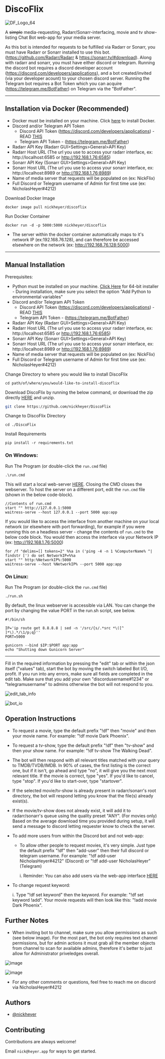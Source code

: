 # DiscoFlix

![DF_Logo_64](https://user-images.githubusercontent.com/60236014/181656541-07810357-318a-4357-aa4f-642e306b14e9.png)

A ~~simple~~ media-requesting, Radarr/Sonarr-interfacing, movie and tv show-listing Chat Bot web-app for your media server. 

As this bot is intended for requests to be fulfilled via Radarr or Sonarr, you must have Radarr or Sonarr installed to use this bot. (https://github.com/Radarr/Radarr & https://sonarr.tv/#download). Along with radarr and sonarr, you must have either discord or telegram. Running the discord bot requires a discord developer account (https://discord.com/developers/applications), and a bot created/invited (via your developer acount) to your chosen discord server. Running the Telegram bot requires a Bot Token which you can acquire (https://telegram.me/BotFather) on Telegram via the "BotFather".
<hr />

## Installation via Docker (Recommended)

- Docker must be installed on your machine. Click [here](https://docs.docker.com/engine/install/) to install Docker.
- Discord and/or Telegram API Token
    - Discord API Token (https://discord.com/developers/applications) - READ [THIS](#further-notes)
    - Telegram API Token  - (https://telegram.me/BotFather)
- Radarr API Key (Radarr GUI>Settings>General>API Key)
- Radarr Host URL (The url you use to access your radarr interface, ex: http://localhost:6585 or http://192.168.1.76:6585)
- Sonarr API Key (Sonarr GUI>Settings>General>API Key)
- Sonarr Host URL (The url you use to access your sonarr interface, ex: http://localhost:8989 or http://192.168.1.76:8989)
- Name of media server that requests will be populated on (ex: NickFlix)
- Full Discord or Telegram username of Admin for first time use (ex: NicholasHeyer#4212)

Download Docker Image
```
docker image pull nickheyer/discoflix
```
Run Docker Container
```
docker run -d -p 5000:5000 nickheyer/discoflix
```

- The server within the docker container automatically maps to it's network IP (ex:192.168.76.128), and can therefore be accessed elsewhere on the network (ex: http://192.168.76.128:5000)
<hr />


## Manual Installation

Prerequisites:

- Python must be installed on your machine. [Click Here](https://www.python.org/ftp/python/3.10.4/python-3.10.4-amd64.exe) for 64-bit installer - During installation, make sure you select the option "Add Python to environmental variables"
- Discord and/or Telegram API Token
    - Discord API Token (https://discord.com/developers/applications) - READ [THIS](#further-notes)
    - Telegram API Token  - (https://telegram.me/BotFather)
- Radarr API Key (Radarr GUI>Settings>General>API Key)
- Radarr Host URL (The url you use to access your radarr interface, ex: http://localhost:6585 or http://192.168.1.76:6585)
- Sonarr API Key (Sonarr GUI>Settings>General>API Key)
- Sonarr Host URL (The url you use to access your sonarr interface, ex: http://localhost:8989 or http://192.168.1.76:8989)
- Name of media server that requests will be populated on (ex: NickFlix)
- Full Discord or Telegram username of Admin for first time use (ex: NicholasHeyer#4212)


Change Directory to where you would like to install DiscoFlix
```
cd path/of/where/you/would-like-to-install-discoflix
```

Download DiscoFlix by running the below command, or download the zip directly [HERE](https://github.com/nickheyer/DiscoFlix/raw/main/DiscoFlix.zip) and unzip.
```bash
git clone https://github.com/nickheyer/DiscoFlix
```

Change to DiscoFlix Directory
```
cd ./DiscoFlix
```

Install Requirements
```
pip install -r requirements.txt 
```

### On Windows:

Run The Program (or double-click the `run.cmd` file)
```
.\run.cmd
```
This will start a local web-server [HERE](http://127.0.0.1:5000).
Closing the CMD closes the webserver. To host the server on a different port, edit the `run.cmd` file (shown in the below code-block).
```
//Contents of run.cmd
start "" http://127.0.0.1:5000
waitress-serve --host 127.0.0.1 --port 5000 app:app
```
If you would like to access the interface from another machine on your local network (or elsewhere with port forwarding), for example if you were running this on a headless server - change the contents of `run.cmd` to the below code block. You would then access the interface via your Network IP (ex: http://192.168.1.76:5000)
```
for /f "delims=[] tokens=2" %%a in ('ping -4 -n 1 %ComputerName% ^| findstr [') do set NetworkIP=%%a
start "" http:%NetworkIP%:5000
waitress-serve --host %NetworkIP% --port 5000 app:app
```
### On Linux: 

Run The Program (or double-click the `run.cmd` file)
```
./run.sh
```

By default, the linux webserver is accessible via LAN. You can change the port by changing the value PORT in the run.sh script, see below.
```
#!/bin/sh

IP='ip route get 8.8.8.8 | sed -n '/src/{s/.*src *\([^ ]*\).*/\1/p;q}''
PORT=5000

gunicorn --bind $IP:$PORT app:app
echo "Shutting down Gunicorn Server"
```

<hr />



Fill in the required information by pressing the "edit" tab or within the json itself ("values" tab), start the bot by moving the switch labeled Bot I/O, profit. If you run into any errors, make sure all fields are completed in the edit tab. Make sure that you add your own "discordusername#1234" or "telegramusername" to admins otherwise the bot will not respond to you. 

![edit_tab_info](https://user-images.githubusercontent.com/60236014/181657291-75e4192f-f5b6-41e1-b296-dcd6abcffe69.png)

![bot_io](https://user-images.githubusercontent.com/60236014/181657296-dac2f704-49db-4cdc-afb5-62c92e142cf3.png)

## Operation Instructions

- To request a movie, type the default prefix "!df" then "movie" and then your movie name. For example: "!df movie Dark Phoenix".
- To request a tv-show, type the default prefix "!df" then "tv-show" and then your show name. For example: "!df tv-show The Walking Dead".
- The bot will then respond with all relevant titles matched with your query to TMDB/TVDB/IMDB. In 90% of cases, the first listing is the correct one, but if it isn't, go ahead and type "no", it will give you the next most relevant title. If the movie is correct, type "yes". If you'd like to cancel, type "stop". If you'd like to start-over, type "startover".
- If the selected movie/tv-show is already present in radarr/sonarr's root directory, the bot will respond letting you know that the file(s) already exist(s).
- If the movie/tv-show does not already exist, it will add it to radarr/sonarr's queue using the quality preset "ANY".
(For movies only) Based on the average download time you provided during setup, it will send a message to discord letting requester know to check the server.
- To add more users from within the Discord bot and not web-app:

    - To allow other people to request movies, it's very simple. Just type the default prefix "!df" then "add-user" then their full discord or telegram username. For example: "!df add-user NicholasHeyer#4212" (Discord) or "!df add-user NicholasHeyer" (Telegram)

        i. Reminder: You can also add users via the web-app interface [HERE](http://127.0.0.1:5000)
- To change request keyword:

    i. Type "!df set keyword" then the keyword. For example: "!df set keyword !add". Your movie requests will then look like this:         "!add movie Dark Phoenix".

## Further Notes

- When inviting bot to channel, make sure you allow permissions as such (see below image). For the most part, the bot only requires text channel permissions, but for admin actions it must grab all the member objects from channel to scan for available admins, therefore it's better to just allow for Administrator priveledges overall.

![image](https://user-images.githubusercontent.com/60236014/181997169-4b7f3c1d-dc72-4ca2-83db-bcea56814bea.png)

![image](https://user-images.githubusercontent.com/60236014/181997296-0aa40040-34f0-4f56-ab87-34a396493417.png)

- For any other comments or questions, feel free to reach me on discord via NicholasHeyer#4212




## Authors

- [@nickheyer](https://www.github.com/nickheyer)


## Contributing

Contributions are always welcome!

Email `nick@heyer.app` for ways to get started.
